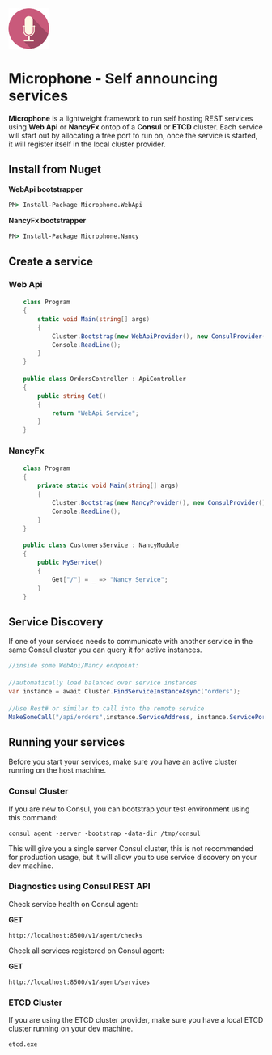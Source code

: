 <img src="/Resources/microphone.png" height="80">

# Microphone - Self announcing services

**Microphone** is a lightweight framework to run self hosting REST services using **Web Api** or **NancyFx** ontop of a **Consul** or **ETCD** cluster.
Each service will start out by allocating a free port to run on, once the service is started, it will register itself in the local cluster provider.

## Install from Nuget

**WebApi bootstrapper**

```bat
PM> Install-Package Microphone.WebApi
```

**NancyFx bootstrapper**

```bat
PM> Install-Package Microphone.Nancy
```

## Create a service

### Web Api
```csharp
    class Program
    {
        static void Main(string[] args)
        {
            Cluster.Bootstrap(new WebApiProvider(), new ConsulProvider(), "orders", "v1");
            Console.ReadLine();
        }
    }

    public class OrdersController : ApiController
    {
        public string Get()
        {
            return "WebApi Service";
        }
    }
```

### NancyFx

```csharp
    class Program
    {
        private static void Main(string[] args)
        {
            Cluster.Bootstrap(new NancyProvider(), new ConsulProvider(), "customers", "v1");
            Console.ReadLine();
        }
    }

    public class CustomersService : NancyModule
    {
        public MyService()
        {
            Get["/"] = _ => "Nancy Service";
        }
    }
```

## Service Discovery

If one of your services needs to communicate with another service in the same Consul cluster you can query it for active instances.

```csharp
//inside some WebApi/Nancy endpoint:

//automatically load balanced over service instances
var instance = await Cluster.FindServiceInstanceAsync("orders"); 

//Use Rest# or similar to call into the remote service
MakeSomeCall("/api/orders",instance.ServiceAddress, instance.ServicePort);
```

## Running your services

Before you start your services, make sure you have an active cluster running on the host machine.

### Consul Cluster

If you are new to Consul, you can bootstrap your test environment using this command:
```
consul agent -server -bootstrap -data-dir /tmp/consul
```

This will give you a single server Consul cluster, this is not recommended for production usage, but it will allow you to use service discovery on your dev machine.


### Diagnostics using Consul REST API

Check service health on Consul agent:

**GET**
```
http://localhost:8500/v1/agent/checks
```

Check all services registered on Consul agent:

**GET**
```
http://localhost:8500/v1/agent/services
```

### ETCD Cluster

If you are using the ETCD cluster provider, make sure you have a local ETCD cluster running on your dev machine.

```
etcd.exe
```
